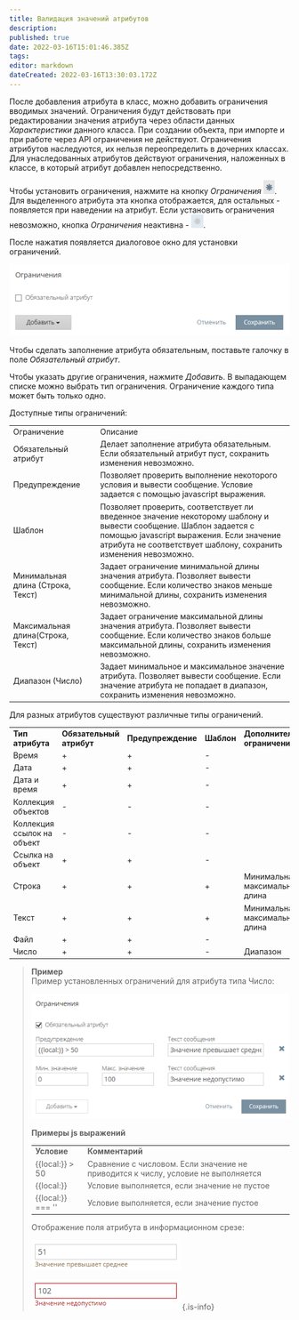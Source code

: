 ```yaml
---
title: Валидация значений атрибутов
description: 
published: true
date: 2022-03-16T15:01:46.385Z
tags: 
editor: markdown
dateCreated: 2022-03-16T13:30:03.172Z
---
```


После добавления атрибута в класс, можно добавить ограничения вводимых значений. Ограничения будут действовать при редактировании значения атрибута через области данных *Характеристики* данного класса. При создании объекта, при импорте и при работе через API ограничения не действуют. Ограничения атрибутов наследуются, их нельзя переопределить в дочерних классах. Для унаследованных атрибутов действуют ограничения, наложенных в классе, в который атрибут добавлен непосредственно.

Чтобы установить ограничения, нажмите на кнопку *Ограничения* ![image2017-11-7_16_3_41.png](/%D0%BD%D0%B5%D0%BE%D1%81%D0%B8%D0%BD%D1%82%D0%B5%D0%B7/%D0%B2%D0%B0%D0%BB%D0%B8%D0%B4%D0%B0%D1%86%D0%B8%D1%8F-%D0%B7%D0%BD%D0%B0%D1%87%D0%B5%D0%BD%D0%B8%D0%B9-%D0%B0%D1%82%D1%80%D0%B8%D0%B1%D1%83%D1%82%D0%BE%D0%B2/image2017-11-7_16_3_41.png). Для выделенного атрибута эта кнопка отображается, для остальных - появляется при наведении на атрибут. Если установить ограничения невозможно, кнопка *Ограничения* неактивна - ![image2017-11-7_16_6_16.png](/%D0%BD%D0%B5%D0%BE%D1%81%D0%B8%D0%BD%D1%82%D0%B5%D0%B7/%D0%B2%D0%B0%D0%BB%D0%B8%D0%B4%D0%B0%D1%86%D0%B8%D1%8F-%D0%B7%D0%BD%D0%B0%D1%87%D0%B5%D0%BD%D0%B8%D0%B9-%D0%B0%D1%82%D1%80%D0%B8%D0%B1%D1%83%D1%82%D0%BE%D0%B2/image2017-11-7_16_6_16.png).

После нажатия появляется диалоговое окно для установки ограничений.

![image2017-11-7_16_9_54.png](/%D0%BD%D0%B5%D0%BE%D1%81%D0%B8%D0%BD%D1%82%D0%B5%D0%B7/%D0%B2%D0%B0%D0%BB%D0%B8%D0%B4%D0%B0%D1%86%D0%B8%D1%8F-%D0%B7%D0%BD%D0%B0%D1%87%D0%B5%D0%BD%D0%B8%D0%B9-%D0%B0%D1%82%D1%80%D0%B8%D0%B1%D1%83%D1%82%D0%BE%D0%B2/image2017-11-7_16_9_54.png)

Чтобы сделать заполнение атрибута обязательным, поставьте галочку в поле *Обязательный атрибут*.

Чтобы указать другие ограничения, нажмите *Добавить*. В выпадающем списке можно выбрать тип ограничения. Ограничение каждого типа может быть только одно.

Доступные типы ограничений:

|     |     |
| --- | --- |
| Ограничение | Описание |
| Обязательный атрибут | Делает заполнение атрибута обязательным. Если обязательный атрибут пуст, сохранить изменения невозможно. |
| Предупреждение | Позволяет проверить выполнение некоторого условия и вывести сообщение. Условие задается с помощью javascript выражения. |
| Шаблон | Позволяет проверить, соответствует ли введенное значение некоторому шаблону и вывести сообщение. Шаблон задается с помощью javascript выражения. Если значение атрибута не соответствует шаблону, сохранить изменения невозможно. |
| Минимальная длина (Строка, Текст) | Задает ограничение минимальной длины значения атрибута. Позволяет вывести сообщение. Если количество знаков меньше минимальной длины, сохранить изменения невозможно. |
| Максимальная длина(Строка, Текст) | Задает ограничение максимальной длины значения атрибута. Позволяет вывести сообщение. Если количество знаков больше максимальной длины, сохранить изменения невозможно. |
| Диапазон (Число) | Задает минимальное и максимальное значение атрибута. Позволяет вывести сообщение. Если значение атрибута не попадает в диапазон, сохранить изменения невозможно. |

Для разных атрибутов существуют различные типы ограничений.

|     |     |     |     |     |
| --- | --- | --- | --- | --- |
| **Тип атрибута** | **Обязательный атрибут** | **Предупреждение** | **Шаблон** | **Дополнительные ограничения** |
| Время | +   | +   | \-  |     |
| Дата | +   | +   | \-  |     |
| Дата и время | +   | +   | \-  |     |
| Коллекция объектов | \-  | \-  | \-  |     |
| Коллекция ссылок на объект | \-  | \-  | \-  |     |
| Ссылка на объект | +   | +   | \-  |     |
| Строка | +   | +   | +   | Минимальная/максимальная длина |
| Текст | +   | +   | +   | Минимальная/максимальная длина |
| Файл | +   | +   | \-  |     |
| Число | +   | +   | \-  | Диапазон |


> **Пример**  
> Пример установленных ограничений для атрибута типа Число:
> 
> ![image2017-11-7_16_56_54.png](/%D0%BD%D0%B5%D0%BE%D1%81%D0%B8%D0%BD%D1%82%D0%B5%D0%B7/%D0%B2%D0%B0%D0%BB%D0%B8%D0%B4%D0%B0%D1%86%D0%B8%D1%8F-%D0%B7%D0%BD%D0%B0%D1%87%D0%B5%D0%BD%D0%B8%D0%B9-%D0%B0%D1%82%D1%80%D0%B8%D0%B1%D1%83%D1%82%D0%BE%D0%B2/image2017-11-7_16_56_54.png)
> 
> **Примеры js выражений**
> 
> |     |     |
> | --- | --- |
> | **Условие** | **Комментарий** |
> | {{local:}} > 50 | Сравнение с числовом. Если значение не приводится к числу, условие не выполняется |
> | {{local:}} | Условие выполняется, если значение не пустое |
> | {{local:}} === '' | Условие выполняется, если значение пустое |
> 
> Отображение поля атрибута в информационном срезе:
> 
> ![image2017-11-7_16_58_18.png](/%D0%BD%D0%B5%D0%BE%D1%81%D0%B8%D0%BD%D1%82%D0%B5%D0%B7/%D0%B2%D0%B0%D0%BB%D0%B8%D0%B4%D0%B0%D1%86%D0%B8%D1%8F-%D0%B7%D0%BD%D0%B0%D1%87%D0%B5%D0%BD%D0%B8%D0%B9-%D0%B0%D1%82%D1%80%D0%B8%D0%B1%D1%83%D1%82%D0%BE%D0%B2/image2017-11-7_16_58_18.png)
> 
> ![image2017-11-7_16_58_49.png](/%D0%BD%D0%B5%D0%BE%D1%81%D0%B8%D0%BD%D1%82%D0%B5%D0%B7/%D0%B2%D0%B0%D0%BB%D0%B8%D0%B4%D0%B0%D1%86%D0%B8%D1%8F-%D0%B7%D0%BD%D0%B0%D1%87%D0%B5%D0%BD%D0%B8%D0%B9-%D0%B0%D1%82%D1%80%D0%B8%D0%B1%D1%83%D1%82%D0%BE%D0%B2/image2017-11-7_16_58_49.png)
{.is-info}